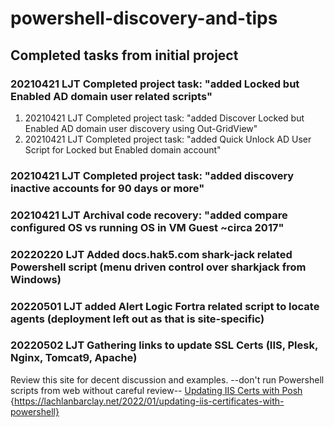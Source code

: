 # powershell-discovery-and-tips

## Completed tasks from initial project

###  20210421 LJT Completed project task:  "added Locked but Enabled AD domain user related scripts"
1. 20210421 LJT Completed project task: "added Discover Locked but Enabled AD domain user discovery using Out-GridView"
2. 20210421 LJT Completed project task: "added Quick Unlock AD User Script for Locked but Enabled domain account"
###  20210421 LJT Completed project task:  "added discovery inactive accounts for 90 days or more"
###  20210421 LJT Archival code recovery:  "added compare configured OS vs running OS in VM Guest ~circa 2017"

###  20220220 LJT Added docs.hak5.com shark-jack related Powershell script (menu driven control over sharkjack from Windows)

###  20220501 LJT added Alert Logic Fortra related script to locate agents (deployment left out as that is site-specific)

###  20220502 LJT Gathering links to update SSL Certs (IIS, Plesk, Nginx, Tomcat9, Apache)
Review this site for decent discussion and examples.  --don't run Powershell scripts from web without careful review--
[Updating IIS Certs with Posh](https://lachlanbarclay.net/2022/01/updating-iis-certificates-with-powershell) {https://lachlanbarclay.net/2022/01/updating-iis-certificates-with-powershell}
